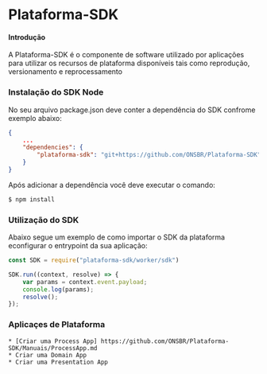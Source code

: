 # Plataforma-SDK

#### Introdução
A Plataforma-SDK é o componente de software utilizado por aplicações para utilizar os recursos de plataforma disponíveis tais como reprodução, versionamento e reprocessamento


### Instalação do SDK Node

No seu arquivo package.json deve conter a dependência do SDK confrome exemplo abaixo:
```json
{
    ...
    "dependencies": {
        "plataforma-sdk": "git+https://github.com/ONSBR/Plataforma-SDK"
    }
}

```
Após adicionar a dependência você deve executar o comando:
```bash
$ npm install
```

### Utilização do SDK

Abaixo segue um exemplo de como importar o SDK da plataforma econfigurar o entrypoint da sua aplicação:
```javascript
const SDK = require("plataforma-sdk/worker/sdk")

SDK.run((context, resolve) => {
    var params = context.event.payload;
    console.log(params);
    resolve();
});
```

### Aplicaçes de Plataforma

    * [Criar uma Process App] https://github.com/ONSBR/Plataforma-SDK/Manuais/ProcessApp.md
    * Criar uma Domain App
    * Criar uma Presentation App
